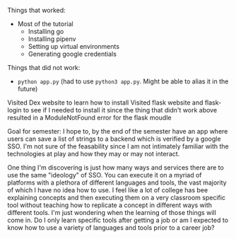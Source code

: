Things that worked:
- Most of the tutorial
  - Installing go
  - Installing pipenv
  - Setting up virtual environments
  - Generating google credentials

Things that did not work:
- `python app.py` (had to use `python3 app.py`. Might be able to alias it in the future)

Visited Dex website to learn how to install
Visited flask website and flask-login to see if I needed to install it since the thing that didn't work above resulted in a ModuleNotFound error for the flask moudle

Goal for semester: I hope to, by the end of the semester have an app where users can save a list of strings to a backend which is verified by a google SSO. I'm not sure of the feasability since I am not intimately familiar with the technologies at play and how they may or may not interact.

One thing I'm discovering is just how many ways and services there are to use the same "ideology" of SSO. You can execute it on a myriad of platforms with a plethora of different languages and tools, the vast majority of which I have no idea how to use. I feel like a lot of college has bee explaining concepts and then executing them on a very classroom specific tool without teaching how to replicate a concept in different ways with different tools. I'm just wondering when the learning of those things will come in. Do I only learn specific tools after getting a job or am I expected to know how to use a variety of languages and tools prior to a career job?

